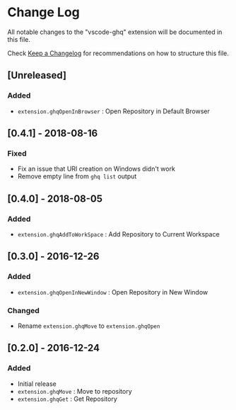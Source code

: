 # Change Log
All notable changes to the "vscode-ghq" extension will be documented in this file.

Check [Keep a Changelog](http://keepachangelog.com/) for recommendations on how to structure this file.

## [Unreleased]
### Added
- `extension.ghqOpenInBrowser` : Open Repository in Default Browser

## [0.4.1] - 2018-08-16

### Fixed
- Fix an issue that URI creation on Windows didn't work
- Remove empty line from `ghq list` output

## [0.4.0] - 2018-08-05

### Added
- `extension.ghqAddToWorkSpace` : Add Repository to Current Workspace

## [0.3.0] - 2016-12-26

### Added
- `extension.ghqOpenInNewWindow` : Open Repository in New Window

### Changed
- Rename `extension.ghqMove` to `extension.ghqOpen`

## [0.2.0] - 2016-12-24

### Added
- Initial release
- `extension.ghqMove` : Move to repository
- `extension.ghqGet` : Get Repository

